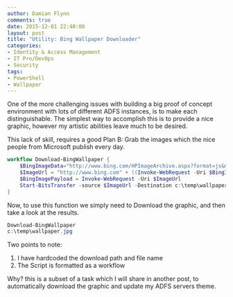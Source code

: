 ```yaml
---
author: Damian Flynn
comments: true
date: 2015-12-01 22:40:00
layout: post
title: "Utility: Bing Wallpaper Downloader"
categories:
- Identity & Access Management
- IT Pro/DevOps
- Security
tags:
- PowerShell
- Wallpaper
---
```



One of the more challenging issues with building a big proof of concept environment with lots of different ADFS instances, is to make each distinguishable. The simplest way to accomplish this is to provide a nice graphic, however my artistic abilities leave much to be desired.

This lack of skill, requires a good Plan B: Grab the images which the nice people from Microsoft publish every day.

```powershell
workflow Download-BingWallpaper {
	$BingImageData="http://www.bing.com/HPImageArchive.aspx?format=js&mbl=1&idx=0&n=1&cc=us"
	$ImageUrl = "http://www.bing.com" + ((Invoke-WebRequest -Uri $BingImageData | ConvertFrom-Json).images.url)
    $BingImagePayload = Invoke-WebRequest -Uri $ImageUrl  
    Start-BitsTransfer -source $ImageUrl -Destination c:\temp\wallpaper.jpg
}
```
Now, to use this function we simply need to Download the graphic, and then take a look at the results.  

```powershell
Download-BingWallpaper
c:\temp\wallpaper.jpg
```

Two points to note:
1. I have hardcoded the download path and file name
2. The Script is formatted as a workflow

Why? this is a subset of a task which I will share in another post, to automatically download the graphic and update my ADFS servers theme.

